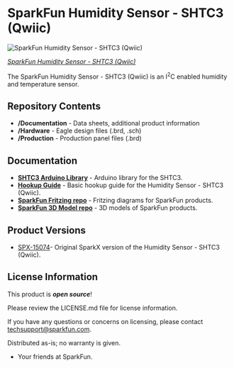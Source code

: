 SparkFun Humidity Sensor - SHTC3 (Qwiic)
========================================

![SparkFun Humidity Sensor - SHTC3 (Qwiic)](https://cdn.sparkfun.com/assets/parts/1/3/4/2/0/15074-SparkX_Humidity_Sensor_Breakout_SHTC3__Qwiic_-01.jpg)

[*SparkFun Humidity Sensor - SHTC3 (Qwiic)*](https://www.sparkfun.com/products/16467)

The SparkFun Humidity Sensor - SHTC3 (Qwiic) is an I<sup>2</sup>C enabled humidity and temperature sensor.

Repository Contents
-------------------

* **/Documentation** - Data sheets, additional product information
* **/Hardware** - Eagle design files (.brd, .sch)
* **/Production** - Production panel files (.brd)

Documentation
--------------
* **[SHTC3 Arduino Library](https://github.com/sparkfun/SparkFun_SHTC3_Arduino_Library)** - Arduino library for the SHTC3.
* **[Hookup Guide](https://learn.sparkfun.com/tutorials/sparkfun-humidity-sensor---shtc3-qwiic-hookup-guide)** - Basic hookup guide for the Humidity Sensor - SHTC3 (Qwiic).
* **[SparkFun Fritzing repo](https://github.com/sparkfun/Fritzing_Parts)** - Fritzing diagrams for SparkFun products.
* **[SparkFun 3D Model repo](https://github.com/sparkfun/3D_Models)** - 3D models of SparkFun products. 

Product Versions
----------------
* [SPX-15074](https://www.sparkfun.com/products/15074)- Original SparkX version of the Humidity Sensor - SHTC3 (Qwiic).

License Information
-------------------

This product is _**open source**_! 

Please review the LICENSE.md file for license information. 

If you have any questions or concerns on licensing, please contact techsupport@sparkfun.com.

Distributed as-is; no warranty is given.

- Your friends at SparkFun.
